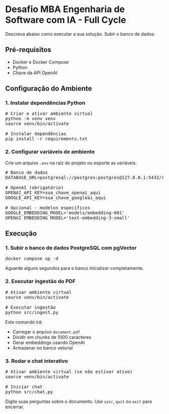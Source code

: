 # Desafio MBA Engenharia de Software com IA - Full Cycle

Descreva abaixo como executar a sua solução.
Subir o banco de dados:

## Pré-requisitos

- Docker e Docker Compose
- Python
- Chave da API OpenAI

## Configuração do Ambiente

### 1. Instalar dependências Python

<pre>
# Criar e ativar ambiente virtual
python -m venv venv
source venv/bin/activate

# Instalar dependências
pip install -r requirements.txt
</pre>

### 2. Configurar variáveis de ambiente

Crie um arquivo `.env` na raiz do projeto ou exporte as variáveis:

<pre>
# Banco de dados
DATABASE_URL=postgresql://postgres:postgres@127.0.0.1:5432/rag

# OpenAI (obrigatório)
OPENAI_API_KEY=sua_chave_openai_aqui
GOOGLE_API_KEY=sua_chave_googleai_aqui

# Opcional - modelos específicos
GOOGLE_EMBEDDING_MODEL='models/embedding-001'
OPENAI_EMBEDDING_MODEL='text-embedding-3-small'
</pre>

## Execução

### 1. Subir o banco de dados PostgreSQL com pgVector

<pre>
docker compose up -d
</pre>

Aguarde alguns segundos para o banco inicializar completamente.

### 2. Executar ingestão do PDF

<pre>
# Ativar ambiente virtual
source venv/bin/activate

# Executar ingestão
python src/ingest.py
</pre>

Este comando irá:
- Carregar o arquivo `document.pdf`
- Dividir em chunks de 1000 caracteres
- Gerar embeddings usando OpenAI
- Armazenar no banco vetorial

### 3. Rodar o chat interativo

<pre>
# Ativar ambiente virtual (se não estiver ativo)
source venv/bin/activate

# Iniciar chat
python src/chat.py
</pre>

Digite suas perguntas sobre o documento. Use `sair`, `quit` ou `exit` para encerrar.
